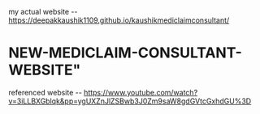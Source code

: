 
my actual website -- https://deepakkaushik1109.github.io/kaushikmediclaimconsultant/
# NEW-MEDICLAIM-CONSULTANT-WEBSITE" 

referenced website -- https://www.youtube.com/watch?v=3iLLBXGblqk&pp=ygUXZnJlZSBwb3J0Zm9saW8gdGVtcGxhdGU%3D
